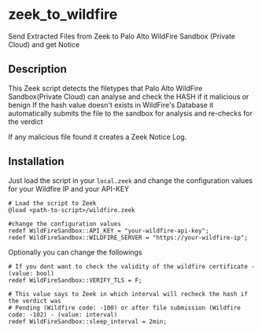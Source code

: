 # zeek_to_wildfire
Send Extracted Files from Zeek to Palo Alto  WildFire Sandbox (Private Cloud) and get Notice

## Description

This Zeek script detects the filetypes that Palo Alto WildFire Sandbox(Private Cloud) can analyse and check the HASH if it malicious or benign
If the hash value doesn't exists in WildFire's Database it automatically submits the file to the sandbox for analysis and re-checks for the verdict

If any malicious file found it creates a Zeek Notice Log.

## Installation
Just load the script in your `local.zeek` and change the configuration values for your Wildfire IP and your API-KEY 

```
# Load the script to Zeek
@load <path-to-script>/wildfire.zeek

#change the configuration values
redef WildFireSandbox::API_KEY = "your-wildfire-api-key";
redef WildFireSandbox::WILDFIRE_SERVER = "https://your-wildfire-ip";
```

Optionally you can change the followings
```
# If you dont want to check the validity of the wildfire certificate - (value: bool)
redef WildFireSandbox::VERIFY_TLS = F;

# This value says to Zeek in which interval will recheck the hash if the verdict was
# Pending (Wildfire code: -100) or after file submission (Wildfire code: -102) - (value: interval)
redef WildFireSandbox::sleep_interval = 2min;
```


